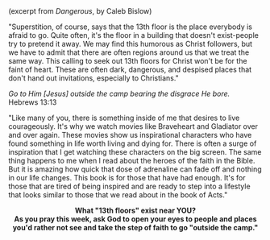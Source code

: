 <p> </p>
<p>(excerpt from <em>Dangerous</em>, by Caleb Bislow)</p>
<p>"Superstition, of course, says that the 13th floor is the place everybody is afraid to go. Quite often, it's the floor in a building that doesn't exist-people try to pretend it away. We may find this humorous as Christ followers, but we have to admit that there are often regions around us that we treat the same way. This calling to seek out 13th floors for Christ won't be for the faint of heart. These are often dark, dangerous, and despised places that don't hand out invitations, especially to Christians."</p>
<p class="caption"><em>Go to Him [Jesus] outside the camp bearing the disgrace He bore. </em><br />Hebrews 13:13</p>
<p>"Like many of you, there is something inside of me that desires to live courageously. It's why we watch movies like Braveheart and Gladiator over and over again. These movies show us inspirational characters who have found something in life worth living and dying for. There is often a surge of inspiration that I get watching these characters on the big screen. The same thing happens to me when I read about the heroes of the faith in the Bible. But it is amazing how quick that dose of adrenaline can fade off and nothing in our life changes. This book is for those that have had enough. It's for those that are tired of being inspired and are ready to step into a lifestyle that looks similar to those that we read about in the book of Acts."</p>
<p style="text-align: center;"><strong>What "13th floors" exist near YOU? <br />As you pray this week, ask God to open your eyes to people and places <br />you'd rather not see and take the step of faith to go "outside the camp."</strong></p>